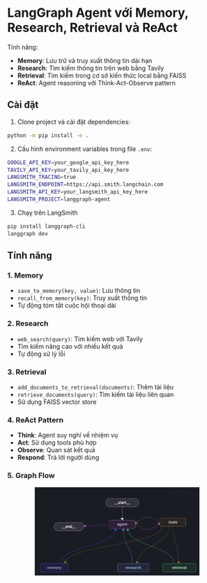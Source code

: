# LangGraph Agent với Memory, Research, Retrieval và ReAct

Tính năng:
- **Memory**: Lưu trữ và truy xuất thông tin dài hạn
- **Research**: Tìm kiếm thông tin trên web bằng Tavily
- **Retrieval**: Tìm kiếm trong cơ sở kiến thức local bằng FAISS
- **ReAct**: Agent reasoning với Think-Act-Observe pattern

## Cài đặt

1. Clone project và cài đặt dependencies:
```bash
python -m pip install -e .
```

2. Cấu hình environment variables trong file `.env`:
```bash
GOOGLE_API_KEY=your_google_api_key_here
TAVILY_API_KEY=your_tavily_api_key_here
LANGSMITH_TRACING=true
LANGSMITH_ENDPOINT=https://api.smith.langchain.com
LANGSMITH_API_KEY=your_langsmith_api_key_here
LANGSMITH_PROJECT=langgraph-agent
```

3. Chạy trên LangSmith
```bash
pip install langgraph-cli
langgraph dev
```

## Tính năng

### 1. Memory
- `save_to_memory(key, value)`: Lưu thông tin
- `recall_from_memory(key)`: Truy xuất thông tin
- Tự động tóm tắt cuộc hội thoại dài

### 2. Research  
- `web_search(query)`: Tìm kiếm web với Tavily
- Tìm kiếm nâng cao với nhiều kết quả
- Tự động xử lý lỗi

### 3. Retrieval
- `add_documents_to_retrieval(documents)`: Thêm tài liệu
- `retrieve_documents(query)`: Tìm kiếm tài liệu liên quan
- Sử dụng FAISS vector store

### 4. ReAct Pattern
- **Think**: Agent suy nghĩ về nhiệm vụ
- **Act**: Sử dụng tools phù hợp  
- **Observe**: Quan sát kết quả
- **Respond**: Trả lời người dùng

### 5. Graph Flow
<div align="center">
  <img src="./static/studio_ui.png" alt="Graph view in LangGraph studio UI" width="75%" />
</div>